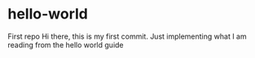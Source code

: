 # hello-world
First repo
Hi there, this is my first commit. Just implementing what I am reading from the hello world guide
